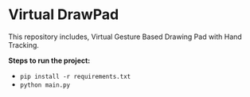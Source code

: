 # Virtual DrawPad

This repository includes, Virtual Gesture Based Drawing Pad with Hand Tracking.

**Steps to run the project:**
- `pip install -r requirements.txt`
- `python main.py`
